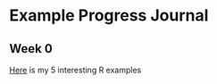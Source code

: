 # Example Progress Journal

## Week 0

[Here](files/interesting_examples.html) is my 5 interesting R examples